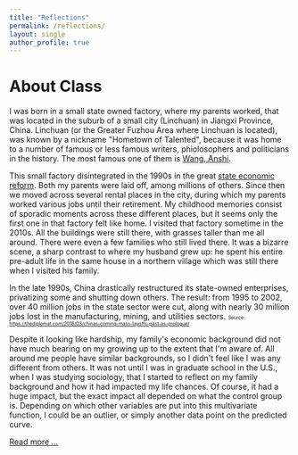 ```yaml
---
title: "Reflections"
permalink: /reflections/
layout: single
author_profile: true
---
```


# About Class

I was born in a small state owned factory, where my parents worked, that was located in the suburb of a small city (Linchuan) in Jiangxi Province, China. Linchuan (or the Greater Fuzhou Area where Linchuan is located), was known by a nickname "Hometown of Talented", because it was home to a number of famous or less famous writers, phiolosophers and politicians in the history. The most famous one of them is [Wang, Anshi](https://en.wikipedia.org/wiki/Wang_Anshi).

This small factory disintegrated in the 1990s in the great [state economic reform](https://en.wikipedia.org/wiki/Chinese_economic_reform). Both my parents were laid off, among millions of others. Since then we moved across several rental places in the city, during which my parents worked various jobs until their retirement. My childhood memories consist of sporadic moments across these different places, but it seems only the first one in that factory felt like home. I visited that factory sometime in the 2010s. All the buildings were still there, with grasses taller than me all around. There were even a few families who still lived there. It was a bizarre scene, a sharp contrast to where my husband grew up: he spent his entire pre-adult life in the same house in a northern village which was still there when I visited his family.

>
In the late 1990s, China drastically restructured its state-owned enterprises, privatizing some and shutting down others. The result: from 1995 to 2002, over 40 million jobs in the state sector were cut, along with nearly 30 million jobs lost in the manufacturing, mining, and utilities sectors.
<span style="font-size:0.6em;">Source: https://thediplomat.com/2016/03/chinas-coming-mass-layoffs-past-as-prologue/</span>

Despite it looking like hardship, my family's economic background did not have much bearing on my growing up to the extent that I'm aware of. All around me people have similar backgrounds, so I didn't feel like I was any different from others. It was not until I was in graduate school in the U.S., when I was studying sociology, that I started to reflect on my family background and how it had impacted my life chances. Of course, it had a huge impact, but the exact impact all depended on what the control group is. Depending on which other variables are put into this multivariate function, I could be an outlier, or simply another data point on the predicted curve.

[Read more ...](https://jianying-wang.github.io/posts/about_class/) 